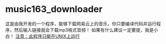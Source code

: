 # **music163_downloader**

 这是由我开发的一个程序，能够下载网易云上的音乐，你只要编译代码并运行程序，然后输入链接就会下载mp3格式音频！
如果有什么建议一定要提，我是小白！
<u>注意：此程序只能在UNIX上运行</u>
